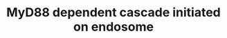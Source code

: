 ---
annotations:
- type: Pathway Ontology
  value: signaling pathway
authors:
- ReactomeTeam
- Anwesha
- Ryanmiller
description: Upon binding of their ligands, TLR7/8 and TLR9 recruit a cytoplasmic
  adaptor MyD88 and IRAKs, downstream of which the signaling pathways are divided
  to induce either inflammatory cytokines or type I IFNs.  View original pathway at
  [http://www.reactome.org/PathwayBrowser/#DIAGRAM=975155 Reactome].
last-edited: 2021-01-25
organisms:
- Homo sapiens
redirect_from:
- /index.php/Pathway:WP2768
- /instance/WP2768
schema-jsonld:
- '@context': https://schema.org/
  '@id': https://wikipathways.github.io/pathways/WP2768.html
  '@type': Dataset
  creator:
    '@type': Organization
    name: WikiPathways
  description: Upon binding of their ligands, TLR7/8 and TLR9 recruit a cytoplasmic
    adaptor MyD88 and IRAKs, downstream of which the signaling pathways are divided
    to induce either inflammatory cytokines or type I IFNs.  View original pathway
    at [http://www.reactome.org/PathwayBrowser/#DIAGRAM=975155 Reactome].
  keywords:
  - :p-S,2T-IRAK4:oligo-MyD88:activated TLR 7/8 or 9
  - 'UBE2V1 '
  - 'p-T342,T345,S346-IRAK4 '
  - :oligo-MyD88:activated TLR 7/8 or 9
  - MAP3K1
  - MyD88 complexed with
  - IRF7
  - 'UBC(229-304) '
  - 'K63polyUb-TRAF6 '
  - poly-Ub-p-3S,3T-IRAK1:TRAF6
  - 'UBC(153-228) '
  - 'MAP3K1 '
  - by phosphorylation
  - polyUb p-IRAK1:IKK
  - IRAK2:p-S,2T-IRAK4:oligo-MyD88:activated TLR 7/8 or9
  - 'MAP3K7 '
  - p-3S,3T-IRAK1:p-S,2T-IRAK4:oligo-MyD88:activated TLR7/8 or 9
  - to
  - 'MyrG-p-S16-TICAM2 '
  - p-IRAK2:p-IRAK4:oligo-MyD88:activated TLR7/8 or 9
  - 'K63polyUb-hp-IRAK1 '
  - p-IRAK2:p-IRAK4:oligo-MyD88:activated TLR 7/8 or9
  - 'TAB1 '
  - receptor
  - 'IKBKB '
  - K63-linked
  - CHUK:IKBKB:IKBKG
  - ADP
  - 'p-2S,S376,T,T209,T387-IRAK1 '
  - 'UBE2N '
  - 'GPIN-CD14(20-345) '
  - TRAF6
  - K63 pUb:TAK1
  - the
  - p-S477,S479-IRF7
  - TRAF6:hp-IRAK1/or
  - IKKs complex
  - 'IRAK2 '
  - 'TAB3 '
  - 'TLR4 '
  - 'TRAF6 '
  - 'UBC(381-456) '
  - TRAF6:p-3S,3T-IRAK1:p-S,2T-IRAK4:oligo-MyD88:activated TLR7/8 or 9
  - MAP kinase
  - hp-IRAK1/or p-IRAK2
  - 'MYD88 '
  - poly-Ub-IRF7:TRAF6:p-3S,3T-IRAK1:p-S,2T-IRAK4:oligo-MyD88:activated TLR7/8 or
    9.
  - 'UBC(1-76) '
  - 'UBC(305-380) '
  - the activated TLR
  - 'p-IRAK2 '
  - 'p-PELI1 '
  - 2xp-S477,S479-IRF7
  - 'p-PELI3 '
  - 'K63polyUb-IRF7 '
  - pUb
  - 'TICAM1 '
  - Activated TLR7-9
  - 'p-T209,T387-IRAK1 '
  - p-IRAK2
  - and activation of
  - p-IRAK1:p-IRAK4:oligo-MyD88:activated TLR7/8 or 9 complex
  - 'CHUK '
  - 'UBC(77-152) '
  - IRAK1:p-S,2T-IRAK4
  - 'TLR7(?-1049) '
  - 'Imidazoquinoline compounds '
  - 'GU-rich ssRNA '
  - 'UBB(153-228) '
  - MEKK1:activated
  - homodimers
  - TRAF6 complexes
  - p-Pellino:hp-IRAK1:TRAF6
  - Ub
  - TRAF6:p-IRAK2
  - pp-IRAK1:p-IRAK4:oligo-MyD88:activated TLR 7/8 or 9 complex
  - 'LY96 '
  - complex
  - 'UBC(533-608) '
  - activation
  - pUb:p-TAK1complex
  - 'UBC(457-532) '
  - p-Pellino-1,2,(3)
  - pIRAK4:MyD88:activated TLR7/8 or 9 complex
  - 'UBB(1-76) '
  - 'p-T209-IRAK1 '
  - p-S,2T-IRAK4:oligo-MyD88:activated TLR7/8 or 9 receptor
  - 'RPS27A(1-76) '
  - TAK1 complex
  - hp-IRAK1
  - :TRAF6
  - 'UBC(609-684) '
  - 'TLR9(?-1032) '
  - oligo-MyD88:activated TLR7-9
  - 'K63polyUb '
  - bound
  - 'p-S477,S479-IRF7 '
  - IRAK1/or
  - IRF7:TRAF6:p-3S,3T-IRAK1:p-S,2T-IRAK4:oligo-MyD88:activated TLR7/8 or 9
  - 'IRAK4 '
  - 'IRAK1 '
  - p-IRAK2:K63-linked
  - p-IRAK2:oligo-TRAF6
  - 'LPS '
  - MYD88
  - 'Unmethylated CpG DNA '
  - TRAF6:K63-linked
  - UBE2N:UBE2V1
  - 'IRF7 '
  - IRAK4:oligo-MyD88:activated TLR 7/8 or 9
  - IRAK1, IRAK2
  - IRAK2
  - IRAK4
  - or
  - 'p-T184,T187-MAP3K7 '
  - K63polyUb
  - K63-linked polyUb
  - TAK1 activates NFkB
  - oligo-TRAF6:free
  - p-2S-IRF7:p-2S-IRF7
  - 'TAB2 '
  - ECSIT
  - pUb oligo-TRAF6
  - TRAF6:hp-IRAK1
  - 'p-PELI2 '
  - TRAF6:hp-IRAK1:Pellino
  - 'IKBKG '
  - 'UBA52(1-76) '
  - ATP
  - 'UBB(77-152) '
  license: CC0
  name: MyD88 dependent cascade initiated on endosome
seo: CreativeWork
title: MyD88 dependent cascade initiated on endosome
wpid: WP2768
---
